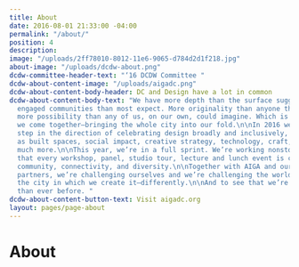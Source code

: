 ```yaml
---
title: About
date: 2016-08-01 21:33:00 -04:00
permalink: "/about/"
position: 4
description: 
image: "/uploads/2ff78010-8012-11e6-9065-d784d2d1f218.jpg"
about-image: "/uploads/dcdw-about.png"
dcdw-committee-header-text: "‘16 DCDW Committee "
dcdw-about-content-image: "/uploads/aigadc.png"
dcdw-about-content-body-header: DC and Design have a lot in common
dcdw-about-content-body-text: "We have more depth than the surface suggests. More
  engaged communities than most expect. More originality than anyone thought possible…\n\n…and
  more possibility than any of us, on our own, could imagine. Which is why every year
  we come together—bringing the whole city into our fold.\n\nIn 2016 we took a giant
  step in the direction of celebrating design broadly and inclusively, elevating design
  as built spaces, social impact, creative strategy, technology, craft, the arts and
  much more.\n\nThis year, we’re in a full sprint. We’re working nonstop to ensure
  that every workshop, panel, studio tour, lecture and lunch event is curated to enhance
  community, connectivity, and diversity.\n\nTogether with AIGA and our dedicated
  partners, we’re challenging ourselves and we’re challenging the world to see design—and
  the city in which we create it—differently.\n\nAnd to see that we’re closer together
  than ever before. "
dcdw-about-content-button-text: Visit aigadc.org
layout: pages/page-about
---
```


# About